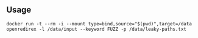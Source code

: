 ## Usage

`docker run -t --rm -i --mount type=bind,source="$(pwd)",target=/data openredirex -l /data/input --keyword FUZZ -p /data/leaky-paths.txt`
